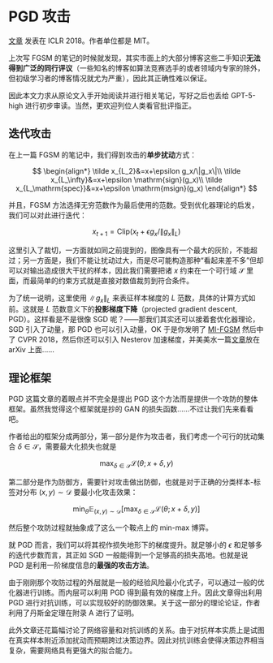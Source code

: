 # PGD 攻击

[文章](https://arxiv.org/abs/1706.06083) 发表在 ICLR 2018。作者单位都是 MIT。

上次写 FGSM 的笔记的时候就发现，其实市面上的大部分博客这些二手知识**无法得到广泛的同行评议**（一些知名的博客如算法竞赛选手的或者领域内专家的除外，但初级学习者的博客情况就尤为严重），因此其正确性难以保证。

因此本文力求从原论文入手开始阅读并进行相关笔记，写好之后也丢给 GPT-5-high 进行初步审读。当然，更欢迎列位人类看官批评指正。

## 迭代攻击

在上一篇 FGSM 的笔记中，我们得到攻击的**单步扰动**方式：

$$
\begin{align*}
    \tilde x_{L_2}&=x+\epsilon g_x/\|g_x\|\\
    \tilde x_{L_\infty}&=x+\epsilon \mathrm{sign}(g_x)\\
    \tilde x_{L_\mathrm{spec}}&=x+\epsilon \mathrm{msign}(g_x)
\end{align*}
$$

并且，FGSM 方法选择无穷范数作为最后使用的范数。受到优化器理论的启发，我们可以对此进行迭代：

$$
x_{t+1}=\mathrm{Clip}(x_t+\epsilon g_x/\|g_x\|_L)
$$

这里引入了裁切，一方面就如同之前提到的，图像具有一个最大的灰阶，不能超过；另一方面是，我们不能让扰动过大，而是尽可能构造那种“看起来差不多”但却可以对输出造成很大干扰的样本，因此我们需要把诸 $x$ 约束在一个可行域 $\mathcal{S}$ 里面，而最简单的约束方式就是直接对数值裁剪到符合条件。

为了统一说明，这里使用 $\|g_x\|_L$ 来表征样本梯度的 $L$ 范数，具体的计算方式如前。这就是 $L$ 范数意义下的**投影梯度下降**（projected gradient descent, PGD）。这样看是不是很像 SGD 呢？——那我们其实还可以接着套优化器理论，SGD 引入了动量，那 PGD 也可以引入动量，OK 于是你发明了 [MI-FGSM](https://arxiv.org/abs/1710.06081) 然后中了 CVPR 2018，然后你还可以引入 Nesterov 加速梯度，并美美水一篇[文章](https://arxiv.org/abs/2105.05029)放在 arXiv 上面……

## 理论框架

PGD 这篇文章的着眼点并不完全是提出 PGD 这个方法而是提供一个攻防的整体框架。虽然我觉得这个框架就是抄的 GAN 的损失函数……不过让我们先来看看吧。

作者给出的框架分成两部分，第一部分是作为攻击者，我们考虑一个可行的扰动集合 $\delta\in\mathcal{S}$，需要最大化损失也就是

$$
\max_{\delta\in\mathcal{S}}\mathcal{L}(\theta;x+\delta,y)
$$

第二部分是作为防御方，需要针对攻击做出防御，也就是对于正确的分类样本-标签对分布 $(x,y)\sim\mathcal{D}$ 要最小化攻击效果：

$$
\min_{\theta}\mathbb{E}_{(x,y)\sim\mathcal{D}}[\max_{\delta\in\mathcal{S}}\mathcal{L}(\theta;x+\delta,y)]
$$

然后整个攻防过程就抽象成了这么一个鞍点上的 min-max 博弈。

就 PGD 而言，我们可以将其视作损失地形下的梯度提升。就足够小的 $\epsilon$ 和足够多的迭代步数而言，其正如 SGD 一般能得到一个足够高的损失高地。也就是说 PGD 是利用一阶梯度信息的**最强的攻击方法**。

由于刚刚那个攻防过程的外层就是一般的经验风险最小化式子，可以通过一般的优化器进行训练。而内层可以利用 PGD 得到最有效的梯度上升。因此文章得出利用 PGD 进行对抗训练，可以实现较好的防御效果。关于这一部分的理论论证，作者利用了丹斯金定理在附录 A 进行了证明。

此外文章还花篇幅讨论了网络容量和对抗训练的关系。由于对抗样本实质上是试图在真实样本附近添加扰动而预期跨过决策边界。因此对抗训练会使得决策边界相当复杂，需要网络具有更强大的拟合能力。
